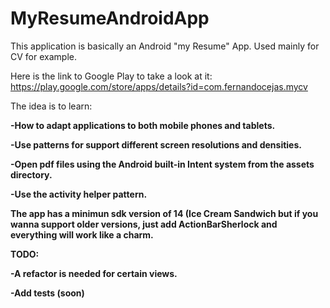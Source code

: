 MyResumeAndroidApp
==================

This application is basically an Android "my Resume" App. Used mainly for CV for example.


Here is the link to Google Play to take a look at it:
https://play.google.com/store/apps/details?id=com.fernandocejas.mycv


<p><p>The idea is to learn:
<p><b>-How to adapt applications to both mobile phones and tablets.</b>
<p><b>-Use patterns for support different screen resolutions and densities.</b>
<p><b>-Open pdf files using the Android built-in Intent system from the assets directory.</b>
<p><b>-Use the activity helper pattern.


<p><p>The app has a minimun sdk version of 14 (Ice Cream Sandwich but if you wanna support older versions, just add ActionBarSherlock and everything will work like a charm.


<p><p>TODO:
<p>-A refactor is needed for certain views.
<p>-Add tests (soon)



